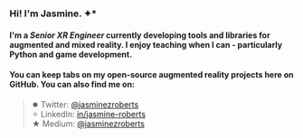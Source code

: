 ### Hi! I'm Jasmine. ✦* 

#### I'm a *Senior XR Engineer* currently developing tools and libraries for augmented and mixed reality. I enjoy teaching when I can - particularly Python and game development.  

#### You can keep tabs on my open-source augmented reality projects here on GitHub. You can also find me on:  

> ✹ Twitter: [@jasminezroberts](https://www.twitter.com/jasminezroberts)<br/>
> ✧ LinkedIn: [in/jasmine-roberts](https://www.linkedin.com/in/jasmine-roberts)<br/>
> ★ Medium: [@jasminezroberts](https://www.medium.com/@jasminezroberts)


